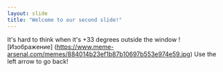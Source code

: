 ```yaml
---
layout: slide
title: "Welcome to our second slide!"
---
```

It's hard to think when it's +33 degrees outside the window
! [Изображение] (https://www.meme-arsenal.com/memes/884014b23ef1b87b10697b553e974e59.jpg)
Use the left arrow to go back!
